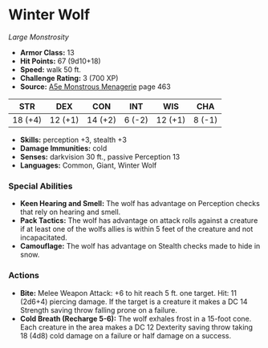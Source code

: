 # Winter Wolf

*Large* *Monstrosity*

- **Armor Class:** 13
- **Hit Points:** 67 (9d10+18)
- **Speed:** walk 50 ft.
- **Challenge Rating:** 3 (700 XP)
- **Source:** [A5e Monstrous Menagerie](https://enpublishingrpg.com/products/level-up-monstrous-menagerie-a5e) page 463

| STR | DEX | CON | INT | WIS | CHA |
| --- | --- | --- | --- | --- | --- |
| 18 (+4) | 12 (+1) | 14 (+2) | 6 (-2) | 12 (+1) | 8 (-1) |

- **Skills:** perception +3, stealth +3
- **Damage Immunities:** cold
- **Senses:** darkvision 30 ft., passive Perception 13
- **Languages:** Common, Giant, Winter Wolf
### Special Abilities
- **Keen Hearing and Smell:** The wolf has advantage on Perception checks that rely on hearing and smell.
- **Pack Tactics:** The wolf has advantage on attack rolls against a creature if at least one of the wolfs allies is within 5 feet of the creature and not incapacitated.
- **Camouflage:** The wolf has advantage on Stealth checks made to hide in snow.
### Actions
- **Bite:** Melee Weapon Attack: +6 to hit  reach 5 ft.  one target. Hit: 11 (2d6+4) piercing damage. If the target is a creature  it makes a DC 14 Strength saving throw  falling prone on a failure.
- **Cold Breath (Recharge 5-6):** The wolf exhales frost in a 15-foot cone. Each creature in the area makes a DC 12 Dexterity saving throw  taking 18 (4d8) cold damage on a failure or half damage on a success.


